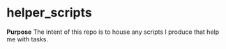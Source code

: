 # helper_scripts

__Purpose__
The intent of this repo is to house any scripts I produce that help me with tasks.
